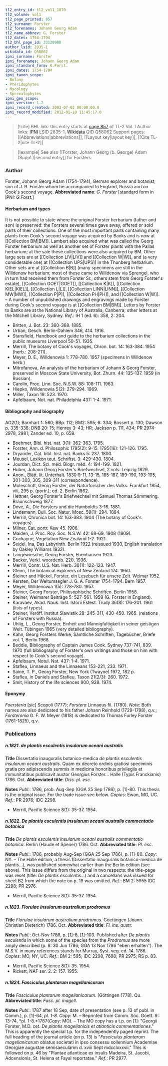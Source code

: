 ```yaml
---
tl2_entry_id: tl2_vol1_1070
tl2_volume: vol1
tl2_page_printed: 857
tl2_surname: Forster
tl2_forenames: Johann Georg Adam
tl2_name_abbrev: G. Forster
tl2_dates: 1754-1794
tl2_bhl_page_id: 33120988
author_lsid: 2835-1
wikidata_id: Q58062
ipni_surname: Forster
ipni_forenames: Johann Georg Adam
ipni_standard_form: G.Forst.
ipni_dates: 1754-1794
ipni_taxon_scope: 
- Botany
- Pteridophytes
- Mycology
- Spermatophytes
ipni_geo_scope: 
ipni_version: 1.2
ipni_record_created: 2003-07-02 00:00:00.0
ipni_record_modified: 2012-01-10 11:45:17.0
---
```


> [!cite] BHL link: this entry starts at [page 857](https://www.biodiversitylibrary.org/page/33120988) of TL-2 Vol. I
> Author links: [IPNI](https://www.ipni.org/a/2835-1) LSID 2835-1, [Wikidata](https://www.wikidata.org/wiki/Q58062) QID Q58062
> Support pages: [[Abbreviations|abbreviations]], [[Layout key|layout key]], [[Cite TL-2|cite TL-2]]

> [!example] See also [[Forster, Johann Georg (b. George) Adam (Suppl.)|second entry]] for Forsters

### Author

Forster, Johann Georg Adam (1754-1794), German explorer and botanist, son of J. R. Forster whom he accompanied to England, Russia and on Cook's second voyage. 
**Abbreviated name**: *G. Forster* \[standard form in IPNI: *G.Forst.*\]

#### Herbarium and types

It is not possible to state where the original Forster herbarium (father and son) is preserved: the Forsters several times gave away, offered or sold parts of their collections. One of the most important parts containing many plants from Cook's second voyage was acquired by Banks and is now at [[Collection BM|BM]]. Lambert also acquired what was called the Georg Forster herbarium as well as another set of Forster plants with the Pallas herbarium; at the sale these collections were also acquired by BM. Other large sets are at [[Collection LIV|LIV]] and [[Collection W|W]], and (a very considerable one) at [[Collection UPS|UPS]] in the Thunberg herbarium. Other sets are at [[Collection B|B]] (many specimens are still in the Willdenow herbarium; most of these came to Willdenow via Sprengel, who in turn had received them from Forster Sr.; others stem from Georg Forster's estate), [[Collection GOET|GOET]], [[Collection K|K]], [[Collection KIEL|KIEL]], [[Collection L|L]], [[Collection LINN|LINN]], [[Collection MW|MW]], [[Collection P|P]], [[Collection PH|PH]], and [[Collection W|W]]. – A number of unpublished drawings and engravings made by Forster during Cook's second voyage is at [[Collection BM|BM]]. Letters by Forster to Banks are at the National Library of Australia, Canberra; other letters at the Mitchell Library, Sydney.
*Ref*.: IH 1 (ed. 6): 358, 2: 204.
- Britten, J. Bot. 23: 360-368. 1885.
- Urban, Gesch. Berlin-Dahlem 346, 414. 1916.
- Stansfield, Handbook and guide to the herbarium collections in the public museums Liverpool 50-51. 1935.
- Merrill, The botany of Cook's voyages, Chron. bot. 14: 163-384. 1954 (herb.: 208-211).
- Meyer, D. E., Willdenowia 1: 778-780. 1957 (specimens in Willdenow herb.)
- Mitrofanova, An analysis of the herbarium of Johann & Georg Forster, preserved in Moscow State University, Bot. Zhurn. 44: 135-137. 1959 (in Russian).
- Carolin, Proc. Linn. Soc. N.S.W. 88: 108-111. 1963.
- Hiepko, Willdenowia 5(2): 279-294. 1969.
- Miller, Taxon 19: 523. 1970.
- Apfelbaum, Not. nat. Philadelphia 437: 1-4. 1971.

#### Bibliography and biography

AG2(1); Barnhart 1: 560; BBp. 112; BM2: 595; 6: 334; Bossert p. 130; Dawson p. 335-338; DNB 20: 15; Henrey 3: 43; HR; Jackson p. 111, 434; PR 2974-2978, 2981; Zander ed. 10, p. 659.
- Boehmer, Bibl. hist. nat. 3(1): 362-363. 1795.
- Forster, Ann. d. Philosophic 1795(2): 9-15. 1795(16): 121-126. 1795.
- Dryander, Cat. bibl. hist. nat. Banks 5: 237. 1800.
- Meusel, Lexikon teut. Schriftst. 3: 429-430. 1804.
- Jourdan, Dict. Sci. méd. Biogr. méd. 4: 194-199. 1821.
- Huber, Johann Georg Forster's Briefwechsel, 2 vols. Leipzig 1829.
- Anon., Blätt. lit. Unterhalt. 1830:9-11, 13-15, 185-187, 189-190, 193-195, 301-303, 305, 309-311 (correspondence).
- Moleschott, Georg Forster, der Naturforscher des Volks. Frankfurt 1854, viii, 295 p. (portr.); ed. 2. Berlin 1862.
- Hettner, Georg Forster's Briefwechsel mit Samuel Thomas Sömmering. Braunschweig 1877.
- Dove, A., Die Forsters und die Humboldts 3-16. 1881.
- Lindemann, Bull. Soc. Natur. Mosc. 59(1): 294. 1884.
- Merrill, Chronica bot. 14: 163-383. 1904 (The botany of Cook's voyages).
- Milner, Cat. portr. Kew 45. 1906.
- Maiden, J. Proc. Roy. Soc. N.S.W. 42: 68-69. 1908 (1909).
- Cockayne, Vegetation New Zealand 1-2. 1921.
- Seidel, Ina, Das Labyrinth. Berlin 1922 (reissued 1930, English translation by Oakley Williams 1932).
- Langewiesche, Georg Forster, Ebenhausen 1923.
- Backer, Verkl. woordenb. 220. 1936.
- Merrill, Contr. U.S. Nat. Herb. 30(1): 122-123. 1947.
- Glenn, The botanical explorers of New Zealand 174. 1950.
- Steiner and Häckel, Forster, ein Lesebuch für unsere Zeit. Weimar 1952.
- Kersten, Der Weltumsegler J. G. A. Forster 1754-1794. Bern 1957.
- Meyer, Willdenowia 1(5): 778-780. 1957.
- Steiner, Georg Forster, Philosophische Schriften. Berlin 1958.
- Steiner, Weimarer Beiträge 5: 527-561. 1959 (G. Forster in England).
- Karavaev, Akad. Nauk. Inst. Istorii Estest. Trudy 36(8): 176-201. 1961 (lists of types).
- Steiner, Veröff. Institut Slawistik 28: 245-311, 430-450. 1965. (relations of Forsters with Russia).
- Uhlig, L., Georg Forster, Einheit und Mannigfaltigkeit in seiner geistigen Welt. Tübingen 1965 (very detailed bibliography).
- Kahn, Georg Forsters Werke, Sämtliche Schriften, Tagebücher, Briefe vol. 1, Berlin 1968.
- Beddie, Bibliography of Captain James Cook. Sydney 737-741, 839. 1970 (full bibliography of Forster's own writings and those on him with respect to Cook's second voyage).
- Apfelbaum, Notul. Nat. 437: 1-4. 1971.
- Stafleu, Linnaeus and the Linnaeans 153-221, 233. 1971.
- Saine, T. P., Georg Forster, New York (Twayne) 1972, 182 p.
- Stafleu, *in* Daniels and Stafleu, Taxon 21(2/3): 260. 1972.
- Smit, History of the life sciences 900, 928. 1974.

#### Eponymy

*Foersteria* \[sic\] Scopoli (1777); *Forstera* Linnaeus fil. (1780). *Note*: Both names are also dedicated to his father Johann Reinhold (1729-1798), q.v.; *Forsteronia* G. F. W. Meyer (1818) is dedicated to Thomas Furley Forster (1761-1825), q.v.

### Publications

##### n.1821. de plantis esculentis insularum oceani australis

**Title**
Dissertatio inauguralis botanico-medica *de plantis esculentis insularum oceani australis*. Quam ex decreto ordinis gratiosi speciminis gratia pro adipiscendis summis in medicina honoribus privilegiis et immunitatibus publicavit auctor Georgius Forster... Halle (Typis Franckianis) 1786. Oct.
**Abbreviated title**: *Diss. pl. esc.*

**Notes**
*Publ*.: 1786, prob. Aug-Sep (GGA 25 Sep 1786), p. \[1\]-80. This thesis is the original issue. For the trade issue see below. *Copies*: Ewan, MO, UC.
*Ref*.: PR 2976; IDC 2298.
- Merrill, Pacific Science 8(1): 35-37. 1954.

##### n.1822. De plantis esculentis insularum oceani australis commentatio botanica

**Title**
*De plantis esculentis insularum oceani australis commentatio botanica*. Berlin (Haude et Spener) 1786. Oct.
**Abbreviated title**: *Pl. esc.*

**Notes**
*Publ*.: 1786, probably Aug-Sep (GGA 25 Sep 1786), p. \[1\]-80.
*Copy*: NY. – The Halle edition, a thesis (Dissertatio inauguralis botanico-medica de plantis...), was published somewhat earlier than the Berlin edition (see above). This issue differs from the original in two respects: the title-page was reset (title: *De plantis esculentis*...) and a cancellans was issued for sheet B2 from which the note on p. 19 was omitted.
*Ref*.: BM 2: 5955 IDC 2298; PR 2976.
- Merrill, Pacific Science 8(1): 35-37. 1954.

##### n.1823. Florulae insularum australium prodromus

**Title**
*Florulae insularum australium prodromus*. Goettingen (Joann. Christian Dieterich) 1786. Oct.
**Abbreviated title**: *Fl. ins. austr.*

**Notes**
*Publ*.: Oct-Nov 1786, p. \[1\]-8, \[1\]-103. Published after *De plantis esculentis* in which some of the species from the *Prodromus* are more amply described (p. 8: 30 Jun 1786; GGA 13 Nov 1786 "eben erhalten"). The M.S.V. in many references stands for Murray, Syst. veg. ed. 14. 1786. *Copies*: MO, NY, UC.
*Ref*.: BM 2: 595; IDC 2298, 7698; PR 2975; RS p. 83.
- Merrill, Pacific Science 8(1): 35. 1954.
- Rickett, NAF ser. 2. 2: 157. 1955.

##### n.1824. Fasciculus plantarum magellanicarum

**Title**
*Fasciculus plantarum magellanicarum*. \[Göttingen 1778\]. Qu.
**Abbreviated title**: *Fasc. pl. magell.*

**Notes**
*Publ*.: 1787 after 18 Sep, date of presentation (see p. 13 of publ. in Comm.), p. \[1\]-64, *pl. 1-8. Copy*: M. – Reprinted from Comm. Soc. Goett. 9: 13-74, *pl. 1-8.*1787(*Copy*: MO). – The MO copy has a t.p. on \[1\]: "Georgii Forster, M.D. cet. *De plantis magellanicis et atlanticis commentationes*." This is apparently the special t.p. for the independently paged reprint. The full heading of the journal article (on p. 13) is "*Fasciculus plantarum magellanicarum* oblatus societati in ipso consessu sollennium Academiae Georgiae augustae semisaecularim d. xviii Sept mdcclxxxvii." This is followed on p. 46 by "Plantae atlanticae ex insulis Madeira, St. Jacobi, Adcensionis, St. Helena et Fayal reportatae."
*Ref*.: PR 2977.

